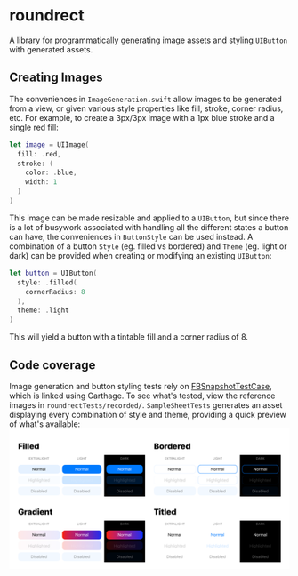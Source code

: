 # roundrect

A library for programmatically generating image assets and styling `UIButton` with generated assets.

## Creating Images
The conveniences in `ImageGeneration.swift`  allow images to be generated from a view, or given various style properties like fill, stroke, corner radius, etc. For example, to create a 3px/3px image with a 1px blue stroke and a single red fill:
```swift
let image = UIImage(
  fill: .red,
  stroke: (
    color: .blue, 
    width: 1
  )
)
```
This image can be made resizable and applied to a `UIButton`, but since there is a lot of busywork associated with handling all the different states a button can have, the conveniences in `ButtonStyle` can be used instead. A combination of a button `Style` (eg. filled vs bordered) and `Theme` (eg. light or dark) can be provided when creating or modifying an existing `UIButton`:
```swift
let button = UIButton(
  style: .filled(
    cornerRadius: 8
  ),
  theme: .light
)
```
This will yield a button with a tintable fill and a corner radius of 8.

## Code coverage
Image generation and button styling tests rely on [FBSnapshotTestCase](https://github.com/uber/ios-snapshot-test-case), which is linked using Carthage. To see what's tested, view the reference images in `roundrectTests/recorded/`. `SampleSheetTests` generates an asset displaying every combination of style and theme, providing a quick preview of what's available:
![roundrect](sample.png)
